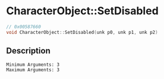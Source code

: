# CharacterObject::SetDisabled
```c
// 0x00587660
void CharacterObject::SetDisabled(unk p0, unk p1, unk p2)
```
## Description
```
Minimum Arguments: 3
Maximum Arguments: 3
```
